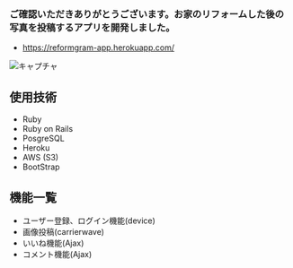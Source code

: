 
### ご確認いただきありがとうございます。お家のリフォームした後の写真を投稿するアプリを開発しました。
- https://reformgram-app.herokuapp.com/

![キャプチャ](https://user-images.githubusercontent.com/72890669/123565757-dfb56380-d7f8-11eb-90cb-e31176c73b0e.PNG)

## 使用技術
- Ruby
- Ruby on Rails 
- PosgreSQL
- Heroku
- AWS (S3)
- BootStrap

## 機能一覧
- ユーザー登録、ログイン機能(device)
- 画像投稿(carrierwave)
- いいね機能(Ajax)
- コメント機能(Ajax)


